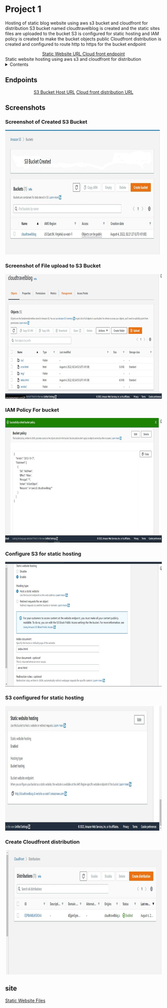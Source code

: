 # Project 1

Hosting of static blog website using aws s3 bucket and cloudfront for distribution
S3 bucket named cloudtravelblog is created and the static sites files are uploaded to the bucket
S3 is configured for static hosting and IAM policy is created to make the bucket objects public
Cloudfront distribution is created and configured to route http to https for the bucket endpoint

<div align="center">
<a href="http://cloudtravelblog.s3-website-us-east-1.amazonaws.com">Static Website URL </a>
<a href="https://d3jpm5gns8wifo.cloudfront.net">Cloud front endpoint</a>
  </div>
Static website hosting using aws s3 and cloudfront for distribution
<details>
  <summary> Contents </summary>
   <ol>
    <li><a href="#Endpoints"> Site URL</a></li>
  </ol>
   <ol>
    <li><a href="#Screenshots"> Screenshots </a></li>
  </ol>
  <ol>
    <li><a href="#site">Sites Content </a></li>
  </ol>
  </details>
  
## Endpoints

  <div align="center">
<a href="http://cloudtravelblog.s3-website-us-east-1.amazonaws.com">S3 Bucket Host URL</a>
<a href="https://d3jpm5gns8wifo.cloudfront.net">Cloud front distribution URL</a>
  </div>
  
  ## Screenshots
  <div>
  <h3> Screenshot of Created S3 Bucket</h3>
  <img src="images/sc1.JPG" width="900" height="400" />
  </div>
  <div>
  <h3> Screenshot of File upload to S3 Bucket</h3>
  <img src="images/sc2.JPG" width="900" height="400" />
  </div>
  <div>
  <h3> IAM Policy For bucket</h3>
  <img src="images/sc3.JPG" width="900" height="400" />
  </div>
  <div>
  <h3> Configure S3 for static hosting</h3>
  <img src="images/sc4.JPG" width="900" height="400"/>
  </div>
  <div>
  <h3> S3 configured for static hosting</h3>
  <img src="images/sc5.JPG" width="900" height="400" />
  </div>
  <div>
  <h3> Create Cloudfront distribution</h3>
  <img src="images/sc6.JPG" width="900" height="400" />
  </div>
  
  ## site
  <a href="udacity-starter-website">Static Website Files</a>
